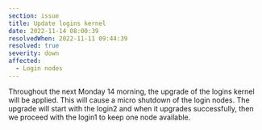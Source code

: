 ```yaml
---
section: issue
title: Update logins kernel
date: 2022-11-14 08:00:39
resolvedWhen: 2022-11-11 09:44:39
resolved: true
severity: down
affected:
  - Login nodes
---
```

Throughout the next Monday 14 morning, the upgrade of the logins kernel will be applied. This will cause a micro shutdown of the login nodes. The upgrade will start with the login2 and when it upgrades successfully, then we proceed with the login1 to keep one node available.
